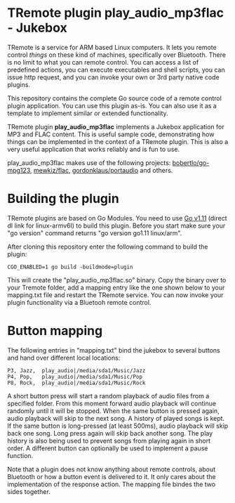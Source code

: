 # TRemote plugin play_audio_mp3flac - Jukebox

TRemote is a service for ARM based Linux computers. It lets you remote control *things* on these kind of machines, specifically over Bluetooth. There is no limit to what you can remote control. You can access a list of predefined actions, you can execute executables and shell scripts, you can issue http request, and you can invoke your own or 3rd party native code plugins.

This repository contains the complete Go source code of a remote control plugin application. You can use this plugin as-is. You can also use it as a template to implement similar or extended functionality.

TRemote plugin **play_audio_mp3flac** implements a Jukebox application for MP3 and FLAC content.
This is useful sample code, demonstrating how things can be implemented in the 
context of a TRemote plugin. This is also a very useful application 
that works reliably and is fun to use.

play_audio_mp3flac makes use of the following projects: [bobertlo/go-mpg123](http://github.com/bobertlo/go-mpg123), [mewkiz/flac](http://github.com/mewkiz/flac), [gordonklaus/portaudio](http://github.com/gordonklaus/portaudio) and others.

# Building the plugin

TRemote plugins are based on Go Modules. You need to use [Go v1.11](https://dl.google.com/go/go1.11.linux-armv6l.tar.gz) (direct dl link for linux-armv6l) to build this plugin. Before you start make sure your "go version" command returns "go version go1.11 linux/arm".

After cloning this repository enter the following command to build the plugin:

```
CGO_ENABLED=1 go build -buildmode=plugin
```
This will create the "play_audio_mp3flac.so" binary. Copy the binary over to your Tremote folder, add a mapping entry like the one shown below to your mapping.txt file and restart the TRemote service. You can now invoke your plugin functionality via a Bluetooh remote control.


# Button mapping

The following entries in "mapping.txt" bind the jukebox to several buttons and hand over different local locations:

```
P3, Jazz,  play_audio|/media/sda1/Music/Jazz
P4, Pop,   play_audio|/media/sda1/Music/Pop
P8, Rock,  play_audio|/media/sda1/Music/Rock
```

A short button press will start a random playback of audio files from a specified folder. 
From this moment forward audio playback will continue randomly until it will be stopped. 
When the same button is pressed again, audio playback will skip to the next song. 
A history of played songs is kept. If the same button is long-pressed (at least 500ms), 
audio playback will skip back one song. Long press again will skip back 
another song. The play history is also being used to prevent songs from 
playing again in short order. A different button can optionally be used 
to implement a pause function.

Note that a plugin does not know anything about remote controls, about Bluetooth or how a button event is delivered to it. It only cares about the implementation of the response action. The mapping file bindes the two sides together.



